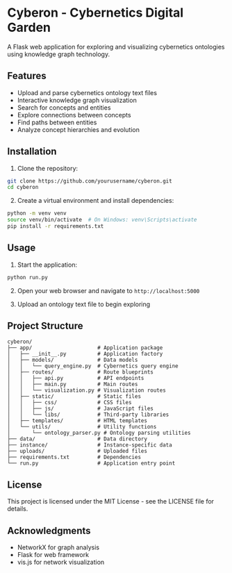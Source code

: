 # Cyberon - Cybernetics Digital Garden

A Flask web application for exploring and visualizing cybernetics ontologies using knowledge graph technology.

## Features

- Upload and parse cybernetics ontology text files
- Interactive knowledge graph visualization
- Search for concepts and entities
- Explore connections between concepts
- Find paths between entities
- Analyze concept hierarchies and evolution

## Installation

1. Clone the repository:
```bash
git clone https://github.com/yourusername/cyberon.git
cd cyberon
```

2. Create a virtual environment and install dependencies:
```bash
python -m venv venv
source venv/bin/activate  # On Windows: venv\Scripts\activate
pip install -r requirements.txt
```

## Usage

1. Start the application:
```bash
python run.py
```

2. Open your web browser and navigate to `http://localhost:5000`

3. Upload an ontology text file to begin exploring

## Project Structure

```
cyberon/
├── app/                     # Application package
│   ├── __init__.py          # Application factory
│   ├── models/              # Data models
│   │   └── query_engine.py  # Cybernetics query engine
│   ├── routes/              # Route blueprints
│   │   ├── api.py           # API endpoints
│   │   ├── main.py          # Main routes
│   │   └── visualization.py # Visualization routes
│   ├── static/              # Static files
│   │   ├── css/             # CSS files
│   │   ├── js/              # JavaScript files
│   │   └── libs/            # Third-party libraries
│   ├── templates/           # HTML templates
│   └── utils/               # Utility functions
│       └── ontology_parser.py # Ontology parsing utilities
├── data/                    # Data directory
├── instance/                # Instance-specific data
├── uploads/                 # Uploaded files
├── requirements.txt         # Dependencies
└── run.py                   # Application entry point
```

## License

This project is licensed under the MIT License - see the LICENSE file for details.

## Acknowledgments

- NetworkX for graph analysis
- Flask for web framework
- vis.js for network visualization